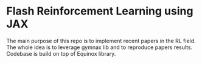 # Flash Reinforcement Learning using JAX

The main purpose of this repo is to implement recent papers in the RL field. The whole idea is to leverage gymnax lib and to reproduce papers results. Codebase is build on top of Equinox library.

